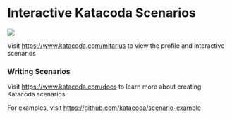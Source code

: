 # Interactive Katacoda Scenarios

[![](http://shields.katacoda.com/katacoda/mitarius/count.svg)](https://www.katacoda.com/mitarius "Get your profile on Katacoda.com")

Visit https://www.katacoda.com/mitarius to view the profile and interactive scenarios

### Writing Scenarios
Visit https://www.katacoda.com/docs to learn more about creating Katacoda scenarios

For examples, visit https://github.com/katacoda/scenario-example
